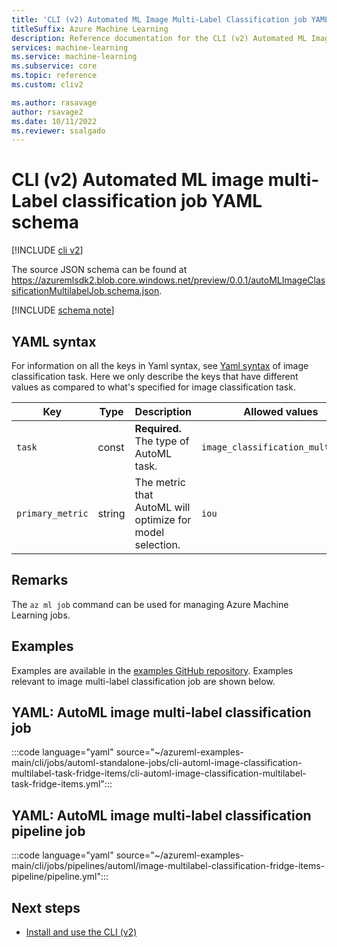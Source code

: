 ```yaml
---
title: 'CLI (v2) Automated ML Image Multi-Label Classification job YAML schema'
titleSuffix: Azure Machine Learning
description: Reference documentation for the CLI (v2) Automated ML Image Multi-Label Classification job YAML schema.
services: machine-learning
ms.service: machine-learning
ms.subservice: core
ms.topic: reference
ms.custom: cliv2

ms.author: rasavage
author: rsavage2
ms.date: 10/11/2022
ms.reviewer: ssalgado
---
```


# CLI (v2) Automated ML image multi-Label classification job YAML schema

[!INCLUDE [cli v2](includes/machine-learning-cli-v2.md)]

The source JSON schema can be found at https://azuremlsdk2.blob.core.windows.net/preview/0.0.1/autoMLImageClassificationMultilabelJob.schema.json.



[!INCLUDE [schema note](includes/machine-learning-preview-old-json-schema-note.md)]

## YAML syntax

For information on all the keys in Yaml syntax, see [Yaml syntax](./reference-automl-images-cli-classification.md#yaml-syntax) of image classification task. Here we only describe the keys that have different values as compared to what's specified for image classification task.

| Key | Type | Description | Allowed values | Default value |
| --- | ---- | ----------- | -------------- | ------------- |
| `task` | const | **Required.** The type of AutoML task. | `image_classification_multilabel` | `image_classification_multilabel` |
| `primary_metric` | string |  The metric that AutoML will optimize for model selection. |`iou` | `iou` |

## Remarks

The `az ml job` command can be used for managing Azure Machine Learning jobs.

## Examples

Examples are available in the [examples GitHub repository](https://github.com/Azure/azureml-examples/tree/main/cli/jobs). Examples relevant to image multi-label classification job are shown below.

## YAML: AutoML image multi-label classification job

:::code language="yaml" source="~/azureml-examples-main/cli/jobs/automl-standalone-jobs/cli-automl-image-classification-multilabel-task-fridge-items/cli-automl-image-classification-multilabel-task-fridge-items.yml":::

## YAML: AutoML image multi-label classification pipeline job

:::code language="yaml" source="~/azureml-examples-main/cli/jobs/pipelines/automl/image-multilabel-classification-fridge-items-pipeline/pipeline.yml":::

## Next steps

- [Install and use the CLI (v2)](how-to-configure-cli.md)
